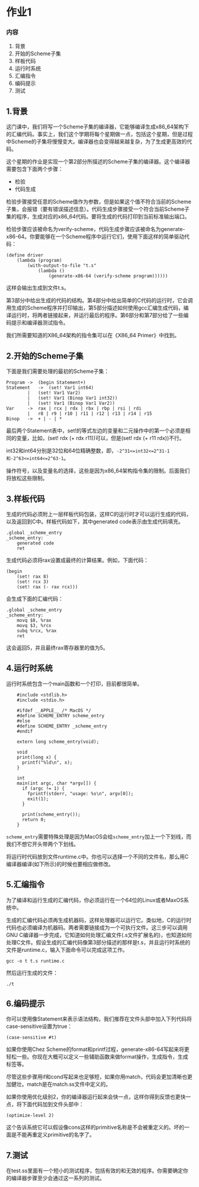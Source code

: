 # 作业1

### 内容

1. 背景
2. 开始的Scheme子集
3. 样板代码
4. 运行时系统
5. 汇编指令
6. 编码提示
7. 测试

## 1.背景

这门课中，我们将写一个Scheme子集的编译器，它能够编译生成x86\_64架构下的汇编代码。事实上，我们这个学期将每个星期做一点，包括这个星期，但是过程中Scheme的子集将慢慢变大。编译器也会变得越来越复杂，为了生成更高效的代码。

这个星期的作业是实现一个第2部分所描述的Scheme子集的编译器。这个编译器需要包含下面两个步骤：

* 检验
* 代码生成

检验步骤接受任意的Scheme值作为参数，但是如果这个值不符合当前的Scheme子集，会报错（要有错误描述信息）。代码生成步骤接受一个符合当前Scheme子集的程序，生成对应的x86\_64代码。要将生成的代码打印到当前标准输出端口。

检验步骤应该被命名为verify-scheme，代码生成步骤应该被命名为generate-x86-64。你要能够在一个Scheme程序中运行它们，使用下面这样的简单驱动代码：

	(define driver
		(lambda (program)
			(with-output-to-file "t.s"
				(lambda ()
					(generate-x86-64 (verify-scheme program))))))

这样会输出生成到文件t.s。

第3部分中给出生成的代码的结构。第4部分中给出简单的C代码的运行时，它会调用生成的Scheme程序并打印输出，第5部分描述如何使用gcc汇编生成代码，编译运行时，将两者链接起来，并运行最后的程序。第6部分和第7部分给了一些编码提示和编译器测试指令。

我们所需要知道的X86\_64架构的指令集可以在《X86\_64 Primer》中找到。

## 2.开始的Scheme子集

下面是我们需要处理的最初的Scheme子集：

	Program	->	(begin Statement+)
	Statement	->	(set! Var1 int64)
			|	(set! Var1 Var2)
			|	(set! Var1 (Binop Var1 int32))
			|	(set! Var1 (Binop Var1 Var2))
	Var		->	rax | rcx | rdx | rbx | rbp | rsi | rdi
			|	r8 | r9 | r10 | r11 | r12 | r13 | r14 | r15
	Binop	->	+ | - | *

最后两个Statement表中，set!的等式左边的变量和二元操作中的第一个必须是相同的变量，比如，(set! rdx (+ rdx r11))可以，但是(set! rdx (+ r11 rdx))不行。

int32和int64分别是32位和64位精确整数，即，`-2^31<=int32<=2^31-1和-2^63<=int64<=2^63-1`。

操作符号，以及变量名的选择，这些是因为x86\_64架构指令集的限制。后面我们将放松这些限制。

## 3.样板代码

生成的代码必须附上一层样板代码包装，这样C的运行时才可以运行生成的代码，以及返回到C中。样板代码如下，其中generated code表示由生成代码填充。

	.global _scheme_entry
	_scheme_entry:
		generated code
		ret

生成代码必须将rax设置成最终的计算结果。例如，下面代码：

	(begin
		(set! rax 8)
		(set! rcx 3)
		(set! rax (- rax rcx)))

会生成下面的汇编代码：

	.global _scheme_entry
	_scheme_entry:
		movq $8, %rax
		movq $3, %rcx
		subq %rcx, %rax
		ret

这会返回5，并且最终rax寄存器里的值为5。

## 4.运行时系统

运行时系统包含一个main函数和一个打印，目前都很简单。

```
	#include <stdlib.h>
	#include <stdio.h>
	
	#ifdef __APPLE__ /* MacOS */
	#define SCHEME_ENTRY scheme_entry
	#else
	#define SCHEME_ENTRY _scheme_entry
	#endif
	
	extern long scheme_entry(void);
	
	void
	print(long x) {
	  printf("%ld\n", x);
	}
	
	int
	main(int argc, char *argv[]) {
	  if (argc != 1) {
	    fprintf(stderr, "usage: %s\n", argv[0]);
	    exit(1);
	  }
	  
	  print(scheme_entry());
	  return 0;
	}
```

`scheme_entry`需要特殊处理是因为MacOS会给`scheme_entry`加上一个下划线，而我们不想它开头带两个下划线。

将运行时代码放到文件runtime.c中。你也可以选择一个不同的文件名，那么用C编译器编译(如下所示)的时候也要相应做修改。

## 5.汇编指令

为了编译和运行生成的汇编代码，你必须运行在一个64位的Linux或者MaxOS系统中。

生成的汇编代码必须再生成机器码，这样处理器可以运行它。类似地，C的运行时代码也必须编译为机器码。两者需要链接成为一个可执行文件。这三步可以调用GNU C编译器一步完成，它知道如何处理汇编文件(.s文件扩展名的)，也知道如何处理C文件。假设生成的汇编代码像第3部分描述的那样是t.s，并且运行时系统的文件是runtime.c，输入下面命令可以完成这项工作。

	gcc -o t t.s runtime.c

然后运行生成的文件：

	./t

## 6.编码提示

你可以使用像Statement来表示语法结构，我们推荐在文件头部中加入下列代码将case-sensitive设置为true：

	(case-sensitive #t)

如果你使用Chez Scheme的format和printf过程，generate-x86-64写起来将更轻松一些。你现在大概可以定义一些辅助函数来做format操作，生成指令，生成标签等。

尽管这些步骤用if和cond写起来也足够短，如果你用match，代码会更加清晰也更加健壮。match是在match.ss文件中定义的。

如果你使用优化级别2，你的编译器运行起来会快一点，这样你得到反馈也更快一点，将下面代码加到文件头部中：

	(optimize-level 2)

这个告诉系统它可以假设像cons这样的primitive名称是不会被重定义的。坏的一面是不能再重定义primitive的名字了。

## 7.测试

在test.ss里面有一个短小的测试程序，包括有效的和无效的程序。你需要确定你的编译器步骤至少会通过这一系列的测试。
